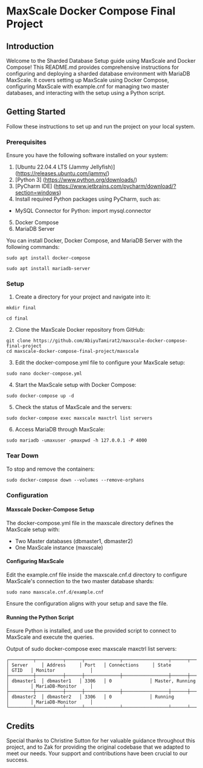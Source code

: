 # MaxScale Docker Compose Final Project

## Introduction

Welcome to the Sharded Database Setup guide using MaxScale and Docker Compose! This README.md provides comprehensive instructions for configuring and deploying a sharded database environment with MariaDB MaxScale. It covers setting up MaxScale using Docker Compose, configuring MaxScale with example.cnf for managing two master databases, and interacting with the setup using a Python script.

## Getting Started

Follow these instructions to set up and run the project on your local system.

### Prerequisites

Ensure you have the following software installed on your system:

1. [Ubuntu 22.04.4 LTS (Jammy Jellyfish)] (https://releases.ubuntu.com/jammy/)
2. [Python 3] (https://www.python.org/downloads/)
3. [PyCharm IDE] (https://www.jetbrains.com/pycharm/download/?section=windows)
4. Install required Python packages using PyCharm, such as:
 - MySQL Connector for Python: import mysql.connector
5. Docker Compose
6. MariaDB Server

You can install Docker, Docker Compose, and MariaDB Server with the following commands:

```
sudo apt install docker-compose
```
```
sudo apt install mariadb-server
```

### Setup

1. Create a directory for your project and navigate into it:

```
mkdir final
```
```
cd final
```

2. Clone the MaxScale Docker repository from GitHub:

```
git clone https://github.com/AbiyuTamirat2/maxscale-docker-compose-final-project
cd maxscale-docker-compose-final-project/maxscale
```


3. Edit the docker-compose.yml file to configure your MaxScale setup:
```
sudo nano docker-compose.yml
```

4. Start the MaxScale setup with Docker Compose:
```
sudo docker-compose up -d
```

5. Check the status of MaxScale and the servers:
```
sudo docker-compose exec maxscale maxctrl list servers
```

6. Access MariaDB through MaxScale:
```
sudo mariadb -umaxuser -pmaxpwd -h 127.0.0.1 -P 4000
```

### Tear Down

To stop and remove the containers:
```
sudo docker-compose down --volumes --remove-orphans
```

### Configuration

#### Maxscale Docker-Compose Setup

The docker-compose.yml file in the maxscale directory defines the MaxScale setup with:
- Two Master databases (dbmaster1, dbmaster2)
- One MaxScale instance (maxscale)

#### Configuring MaxScale

Edit the example.cnf file inside the maxscale.cnf.d directory to configure MaxScale's connection to the two master database shards:
```
sudo nano maxscale.cnf.d/example.cnf
```

Ensure the configuration aligns with your setup and save the file.

#### Running the Python Script
Ensure Python is installed, and use the provided script to connect to MaxScale and execute the queries.



Output of sudo docker-compose exec maxscale maxctrl list servers:

```
┌─────────┬──────────┬──────┬─────────────┬─────────────────┬──────┬────────────────┐
│ Server     │ Address     │ Port   │ Connections     │ State               │ GTID   │ Monitor             │
├─────────┼──────────┼──────┼─────────────┼─────────────────┼──────┼────────────────┤
│ dbmaster1  │ dbmaster1   │ 3306   │ 0              │ Master, Running      │        │ MariaDB-Monitor     │
├─────────┼──────────┼──────┼─────────────┼─────────────────┼──────┼────────────────┤
│ dbmaster2  │ dbmaster2   │ 3306   │ 0              │ Running              │        │ MariaDB-Monitor     │
└─────────┴──────────┴──────┴─────────────┴─────────────────┴──────┴────────────────┘
```

## Credits

Special thanks to Christine Sutton for her valuable guidance throughout this project, and to Zak for providing the original codebase that we adapted to meet our needs. Your support and contributions have been crucial to our success.